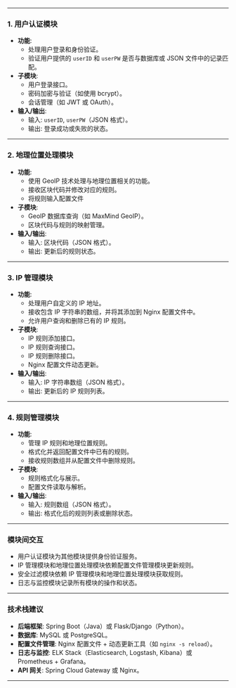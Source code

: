 

---

### **1. 用户认证模块**
   - **功能**:
     - 处理用户登录和身份验证。
     - 验证用户提供的 `userID` 和 `userPW` 是否与数据库或 JSON 文件中的记录匹配。
   - **子模块**:
     - 用户登录接口。
     - 密码加密与验证（如使用 bcrypt）。
     - 会话管理（如 JWT 或 OAuth）。
   - **输入/输出**:
     - 输入: `userID`, `userPW`（JSON 格式）。
     - 输出: 登录成功或失败的状态。

---

### **2. 地理位置处理模块**
   - **功能**:
     - 使用 GeoIP 技术处理与地理位置相关的功能。
     - 接收区块代码并修改对应的规则。
     - 将规则输入配置文件
   - **子模块**:
     - GeoIP 数据库查询（如 MaxMind GeoIP）。
     - 区块代码与规则的映射管理。
   - **输入/输出**:
     - 输入: 区块代码（JSON 格式）。
     - 输出: 更新后的规则状态。

---

### **3. IP 管理模块**
   - **功能**:
     - 处理用户自定义的 IP 地址。
     - 接收包含 IP 字符串的数组，并将其添加到 Nginx 配置文件中。
     - 允许用户查询和删除已有的 IP 规则。
   - **子模块**:
     - IP 规则添加接口。
     - IP 规则查询接口。
     - IP 规则删除接口。
     - Nginx 配置文件动态更新。
   - **输入/输出**:
     - 输入: IP 字符串数组（JSON 格式）。
     - 输出: 更新后的 IP 规则列表。

---

### **4. 规则管理模块**
   - **功能**:
     - 管理 IP 规则和地理位置规则。
     - 格式化并返回配置文件中已有的规则。
     - 接收规则数组并从配置文件中删除规则。
   - **子模块**:
     - 规则格式化与展示。
     - 配置文件读取与解析。
   - **输入/输出**:
     - 输入: 规则数组（JSON 格式）。
     - 输出: 格式化后的规则列表或删除状态。
    





---

### **模块间交互**
   - 用户认证模块为其他模块提供身份验证服务。
   - IP 管理模块和地理位置处理模块依赖配置文件管理模块更新规则。
   - 安全过滤模块依赖 IP 管理模块和地理位置处理模块获取规则。
   - 日志与监控模块记录所有模块的操作和状态。

---

### **技术栈建议**
   - **后端框架**: Spring Boot（Java）或 Flask/Django（Python）。
   - **数据库**: MySQL 或 PostgreSQL。
   - **配置文件管理**: Nginx 配置文件 + 动态更新工具（如 `nginx -s reload`）。
   - **日志与监控**: ELK Stack（Elasticsearch, Logstash, Kibana）或 Prometheus + Grafana。
   - **API 网关**: Spring Cloud Gateway 或 Nginx。

---
